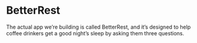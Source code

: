 # BetterRest
The actual app we’re building is called BetterRest, and it’s designed to help coffee drinkers get a good night’s sleep by asking them three questions.
